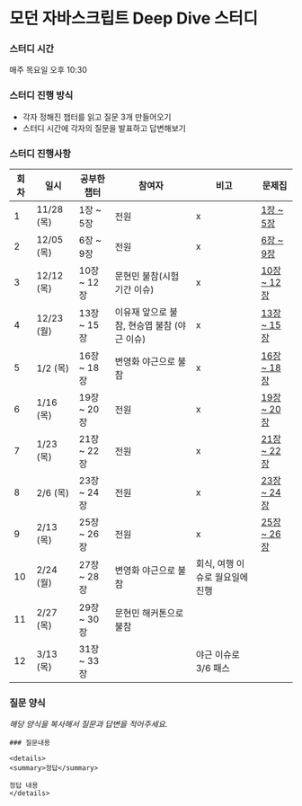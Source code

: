 # 모던 자바스크립트 Deep Dive 스터디

### 스터디 시간

매주 목요일 오후 10:30

### 스터디 진행 방식

- 각자 정해진 챕터를 읽고 질문 3개 만들어오기
- 스터디 시간에 각자의 질문을 발표하고 답변해보기

### 스터디 진행사항

| 회차 | 일시       | 공부한 챕터 | 참여자                                      | 비고                            | 문제집                          |
| ---- | ---------- | ----------- | ------------------------------------------- | ------------------------------- | ------------------------------- |
| 1    | 11/28 (목) | 1장 ~ 5장   | 전원                                        | x                               | [1장 ~ 5장](01회차/문제집.md)   |
| 2    | 12/05 (목) | 6장 ~ 9장   | 전원                                        | x                               | [6장 ~ 9장](02회차/문제집.md)   |
| 3    | 12/12 (목) | 10장 ~ 12장 | 문현민 불참(시험기간 이슈)                  | x                               | [10장 ~ 12장](03회차/문제집.md) |
| 4    | 12/23 (월) | 13장 ~ 15장 | 이유재 앞으로 불참, 현승엽 불참 (야근 이슈) | x                               | [13장 ~ 15장](04회차/문제집.md) |
| 5    | 1/2 (목)   | 16장 ~ 18장 | 변영화 야근으로 불참                        | x                               | [16장 ~ 18장](05회차/문제집.md) |
| 6    | 1/16 (목)  | 19장 ~ 20장 | 전원                                        | x                               | [19장 ~ 20장](06회차/문제집.md) |
| 7    | 1/23 (목)  | 21장 ~ 22장 | 전원                                        | x                               | [21장 ~ 22장](07회차/문제집.md) |
| 8    | 2/6 (목)   | 23장 ~ 24장 | 전원                                        | x                               | [23장 ~ 24장](08회차/문제집.md) |
| 9    | 2/13 (목)  | 25장 ~ 26장 | 전원                                        | x                               | [25장 ~ 26장](09회차/문제집.md) |
| 10   | 2/24 (월)  | 27장 ~ 28장 | 변영화 야근으로 불참                        | 회식, 여행 이슈로 월요일에 진행 |                                 |
| 11   | 2/27 (목)  | 29장 ~ 30장 | 문현민 해커톤으로 불참                                            |                                 |                                 |
| 12   | 3/13 (목)  | 31장 ~ 33장 |                                             | 야근 이슈로 3/6 패스                                |                                 |

### 질문 양식

_해당 양식을 복사해서 질문과 답변을 적어주세요._

```
### 질문내용

<details>
<summary>정답</summary>

정답 내용
</details>
```
